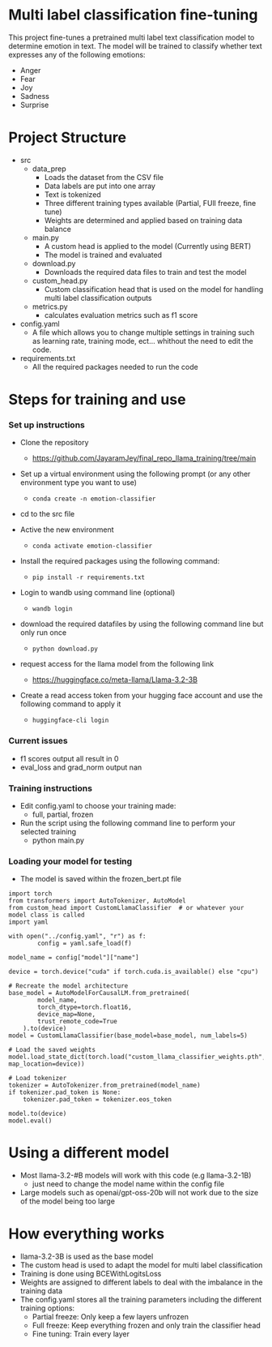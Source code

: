 # Multi label classification fine-tuning 

This project fine-tunes a pretrained multi label text classification model to determine emotion in text. The model will be trained to classify whether text expresses any of the following emotions:
- Anger
- Fear
- Joy
- Sadness
- Surprise

# Project Structure
- src   
    - data_prep
        - Loads the dataset from the CSV file
        - Data labels are put into one array
        - Text is tokenized
        - Three different training types available (Partial, FUll freeze, fine tune)
        - Weights are determined and applied based on training data balance
    - main.py
        - A custom head is applied to the model (Currently using BERT)
        - The model is trained and evaluated
    - download.py
        - Downloads the required data files to train and test the model
    - custom_head.py
        - Custom classification head that is used on the model for handling multi label classification outputs
    - metrics.py
        - calculates evaluation metrics such as f1 score
- config.yaml
    - A file which allows you to change multiple settings in training such as learning rate, training mode, ect... whithout the need to edit the code.
- requirements.txt
    - All the required packages needed to run the code
# Steps for training and use
### Set up instructions
- Clone the repository
    - https://github.com/JayaramJey/final_repo_llama_training/tree/main
- Set up a virtual environment using the following prompt (or any other environment type you want to use)
    - `conda create -n emotion-classifier`
- cd to the src file
- Active the new environment
    - `conda activate emotion-classifier`
- Install the required packages using the following command:
   - `pip install -r requirements.txt`

- Login to wandb using command line (optional)
    - `wandb login`
- download the required datafiles by using the following command line but only run once
    - `python download.py`
- request access for the llama model from the following link
    - https://huggingface.co/meta-llama/Llama-3.2-3B
- Create a read access token from your hugging face account and use the following command to apply it 
    - `huggingface-cli login`
### Current issues
- f1 scores output all result in 0
- eval_loss and grad_norm output nan

### Training instructions
- Edit config.yaml to choose your training made:         
    - full, partial, frozen
- Run the script using the following command line to perform your selected training
    - python main.py

### Loading your model for testing
- The model is saved within the frozen_bert.pt file

```
import torch
from transformers import AutoTokenizer, AutoModel
from custom_head import CustomLlamaClassifier  # or whatever your model class is called
import yaml

with open("../config.yaml", "r") as f:
        config = yaml.safe_load(f)

model_name = config["model"]["name"]

device = torch.device("cuda" if torch.cuda.is_available() else "cpu")

# Recreate the model architecture
base_model = AutoModelForCausalLM.from_pretrained(
        model_name,
        torch_dtype=torch.float16,
        device_map=None,
        trust_remote_code=True
    ).to(device)
model = CustomLlamaClassifier(base_model=base_model, num_labels=5)

# Load the saved weights
model.load_state_dict(torch.load("custom_llama_classifier_weights.pth", map_location=device))

# Load tokenizer
tokenizer = AutoTokenizer.from_pretrained(model_name)
if tokenizer.pad_token is None:
    tokenizer.pad_token = tokenizer.eos_token

model.to(device)
model.eval()
```

# Using a different model
- Most llama-3.2-#B models will work with this code (e.g llama-3.2-1B)
    - just need to change the model name within the config file
- Large models such as openai/gpt-oss-20b will not work due to the size of the model being too large

# How everything works
- llama-3.2-3B is used as the base model
- The custom head is used to adapt the model for multi label classification
- Training is done using BCEWithLogitsLoss
- Weights are assigned to different labels to deal with the imbalance in the training data
- The config.yaml stores all the training parameters including the different training options:
    - Partial freeze: Only keep a few layers unfrozen
    - Full freeze: Keep everything frozen and only train the classifier head
    - Fine tuning: Train every layer
